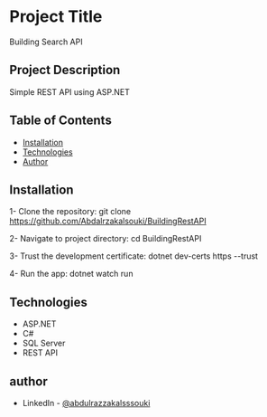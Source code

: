 # Project Title

Building Search API

## Project Description

Simple REST API using ASP.NET

## Table of Contents

- [Installation](#installation)
- [Technologies](#technologies)
- [Author](#author)

## Installation

1- Clone the repository:
git clone https://github.com/Abdalrzakalsouki/BuildingRestAPI

2- Navigate to project directory:
cd BuildingRestAPI

3- Trust the development certificate:
dotnet dev-certs https --trust

4- Run the app:
dotnet watch run

## Technologies

- ASP.NET
- C#
- SQL Server
- REST API

## author

- LinkedIn - [@abdulrazzakalsssouki](https://www.linkedin.com/in/abdulrazzakalsssouki)
